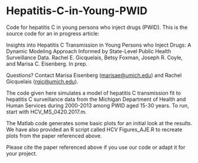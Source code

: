 # Hepatitis-C-in-Young-PWID

Code for hepatitis C in young persons who inject drugs (PWID). This is the source code for an in progress article:

Insights into Hepatitis C Transmission in Young Persons who Inject Drugs: A Dynamic Modeling Approach Informed by State-Level Public Health Surveillance Data. Rachel E. Gicquelais, Betsy Foxman, Joseph R. Coyle, and Marisa C. Eisenberg. In prep. 

Questions? Contact Marisa Eisenberg (marisae@umich.edu) and Rachel Gicquelais (rgic@umich.edu).

The code given here simulates a model of hepatitis C transmission fit to hepatitis C surveillance data from the Michigan Department of Health and Human Services during 2000-2013 among PWID aged 15-30 years. To run, start with HCV_MS_0420.2017.m.

The Matlab code generates some basic plots for an initial look at the results. We have also provided an R script called HCV Figures_AJE.R to recreate plots from the paper referenced above.

Please cite the paper referenced above if you use our code or adapt it for your project.
